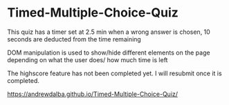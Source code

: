# Timed-Multiple-Choice-Quiz

This quiz has a timer set at 2.5 min
when a wrong answer is chosen, 10 seconds are deducted from the time remaining

DOM manipulation is used to show/hide different elements on the page depending on what the user does/ how much time is left

The highscore feature has not been completed yet. I will resubmit once it is completed.

https://andrewdalba.github.io/Timed-Multiple-Choice-Quiz/
